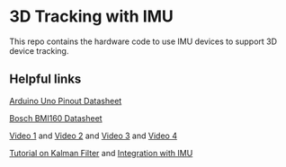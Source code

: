 # 3D Tracking with IMU

This repo contains the hardware code to use IMU devices to support 3D device tracking.

## Helpful links

[Arduino Uno Pinout Datasheet](https://content.arduino.cc/assets/Pinout-UNOrev3_latest.pdf)

[Bosch BMI160 Datasheet](https://www.bosch-sensortec.com/media/boschsensortec/downloads/datasheets/bst-bmi160-ds000.pdf)
 
[Video 1](https://www.youtube.com/watch?v=fMydtfl-YNI) and [Video 2](https://www.youtube.com/watch?v=KMhbV1p3MWk) and [Video 3](https://www.youtube.com/watch?v=6HxuGmd24u4) and [Video 4](https://www.youtube.com/watch?v=dGFqHHi2bcI)

[Tutorial on Kalman Filter](http://blog.tkjelectronics.dk/2012/09/a-practical-approach-to-kalman-filter-and-how-to-implement-it/) and [Integration with IMU](https://www.instructables.com/Guide-to-gyro-and-accelerometer-with-Arduino-inclu/)
